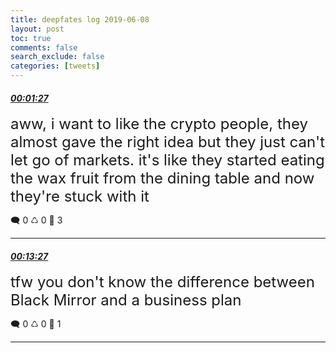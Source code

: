```yaml
---
title: deepfates log 2019-06-08
layout: post
toc: true
comments: false
search_exclude: false
categories: [tweets]
---
```



#### <a href = "https://twitter.com/deepfates/status/1137238188567621632">*00:01:27*</a>

<font size="5">aww, i want to like the crypto people, they almost gave the right idea but they just can't let go of markets. it's like they started eating the wax fruit from the dining table and now they're stuck with it</font>



🗨️ 0 ♺ 0 🤍  3   

---
    
#### <a href = "https://twitter.com/deepfates/status/1137241206189043712">*00:13:27*</a>

<font size="5">tfw you don't know the difference between Black Mirror and a business plan</font>



🗨️ 0 ♺ 0 🤍  1   

---
    
            

